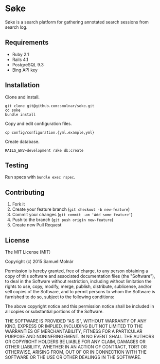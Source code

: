 Søke
=====

Søke is a search platform for gathering annotated search sessions from search log.

## Requirements

* Ruby 2.1
* Rails 4.1
* PostgreSQL 9.3
* Bing API key

## Installation

Clone and install.

```
git clone git@github.com:smolnar/soke.git
cd soke
bundle install
```

Copy and edit configuration files.

```
cp config/configuration.{yml.example,yml}
```

Create database.

```
RAILS_ENV=development rake db:create
```

## Testing

Run specs with `bundle exec rspec`.

## Contributing

1. Fork it
2. Create your feature branch (`git checkout -b new-feature`)
3. Commit your changes (`git commit -am 'Add some feature'`)
4. Push to the branch (`git push origin new-feature`)
5. Create new Pull Request

## License

The MIT License (MIT)

Copyright (c) 2015 Samuel Molnár

Permission is hereby granted, free of charge, to any person obtaining a copy
of this software and associated documentation files (the "Software"), to deal
in the Software without restriction, including without limitation the rights
to use, copy, modify, merge, publish, distribute, sublicense, and/or sell
copies of the Software, and to permit persons to whom the Software is
furnished to do so, subject to the following conditions:

The above copyright notice and this permission notice shall be included in
all copies or substantial portions of the Software.

THE SOFTWARE IS PROVIDED "AS IS", WITHOUT WARRANTY OF ANY KIND, EXPRESS OR
IMPLIED, INCLUDING BUT NOT LIMITED TO THE WARRANTIES OF MERCHANTABILITY,
FITNESS FOR A PARTICULAR PURPOSE AND NONINFRINGEMENT. IN NO EVENT SHALL THE
AUTHORS OR COPYRIGHT HOLDERS BE LIABLE FOR ANY CLAIM, DAMAGES OR OTHER
LIABILITY, WHETHER IN AN ACTION OF CONTRACT, TORT OR OTHERWISE, ARISING FROM,
OUT OF OR IN CONNECTION WITH THE SOFTWARE OR THE USE OR OTHER DEALINGS IN
THE SOFTWARE.
